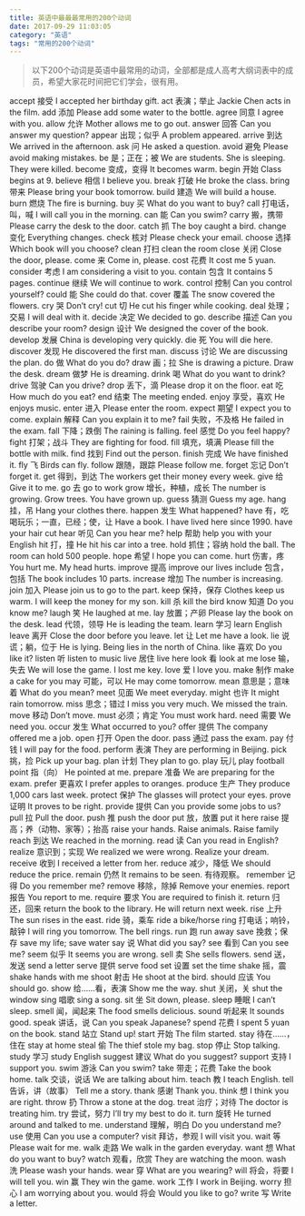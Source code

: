 ```yaml
---
title: 英语中最最最常用的200个动词
date: 2017-09-29 11:03:05
category: "英语"
tags: "常用的200个动词"
---
```

> 以下200个动词是英语中最常用的动词，全部都是成人高考大纲词表中的成员，希望大家花时间把它们学会，很有用。

accept	接受	I accepted her birthday gift.
act	表演；举止	Jackie Chen acts in the film.
add	添加	Please add some water to the bottle.
agree	同意	I agree with you.
allow	允许	Mother allows me to go out.
answer	回答	Can you answer my question?
appear	出现；似乎	A problem appeared.
arrive	到达	We arrived in the afternoon.
ask	问	He asked a question.
avoid	避免	Please avoid making mistakes.
be	是；正在；被	We are students.	She is sleeping.	They were killed.
become	变成，变得	It becomes warm.
begin	开始	Class begins at 9.
believe	相信	I believe you.
break	打破	He broke the class.
bring	带来	Please bring your book tomorrow.
build	建造	We will build a house.
burn	燃烧	The fire is burning.
buy	买	What do you want to buy?
call	打电话，叫，喊	I will call you in the morning.
can	能	Can you swim?
carry	搬，携带	Please carry the desk to the door.
catch	抓	The boy caught a bird.
change	变化	Everything changes.
check	核对	Please check your email.
choose	选择	Which book will you choose?
clean	打扫	clean the room
close	关闭	Close the door, please.
come	来	Come in, please.
cost	花费	It cost me 5 yuan.
consider	考虑	I am considering a visit to you.
contain	包含	It contains 5 pages.
continue	继续	We will continue to work.
control	控制	Can you control yourself?
could	能	She could do that.
cover	覆盖	The snow covered the flowers.
cry	哭	Don’t cry!
cut	切	He cut his finger while cooking.
deal	处理；交易	I will deal with it.
decide	决定	We decided to go.
describe	描述	Can you describe your room?
design	设计	We designed the cover of the book.
develop	发展	China is developing very quickly.
die	死	You will die here.
discover	发现	He discovered the first man.
discuss	讨论	We are discussing the plan.
do	做	What do you do?
draw	画；拉	She is drawing a picture.	Draw the desk.
dream	做梦	He is dreaming.
drink	喝	What do you want to drink?
drive	驾驶	Can you drive?
drop	丢下，滴	Please drop it on the floor.
eat	吃	How much do you eat?
end	结束	The meeting ended.
enjoy	享受，喜欢	He enjoys music.
enter	进入	Please enter the room.
expect	期望	I expect you to come.
explain	解释	Can you explain it to me?
fail	失败，不及格	He failed in the exam.
fall	下降；跌倒	The raining is falling.
feel	感觉	Do you feel happy?
fight	打架；战斗	They are fighting for food.
fill	填充，填满	Please fill the bottle with milk.
find	找到	Find out the person.
finish	完成	We have finished it.
fly	飞	Birds can fly.
follow	跟随，跟踪	Please follow me.
forget	忘记	Don’t forget it.
get	得到，到达	The workers get their money every week.
give	给	Give it to me.
go	去	go to work
grow	增长，种植，成长	The number is growing. Grow trees.	You have grown up.
guess	猜测	Guess my age.
hang	挂，吊	Hang your clothes there.
happen	发生	What happened?
have	有，吃喝玩乐；一直，已经；使，让	Have a book. I have lived here since 1990.	have your hair cut
hear	听见	Can you hear me?
help	帮助	help you with your English
hit	打，撞	He hit his car into a tree.
hold	抓住；容纳	hold the ball.	The room can hold 500 people.
hope	希望	I hope you can come.
hurt	伤害，疼	You hurt me.	My head hurts.
improve	提高	improve our lives
include	包含，包括	The book includes 10 parts.
increase	增加	The number is increasing.
join	加入	Please join us to go to the part.
keep	保持，保存	Clothes keep us warm.	I will keep the money for my son.
kill	杀	kill the bird
know	知道	Do you know me?
laugh	笑	He laughed at me.
lay	放置；产卵	Please lay the book on the desk.
lead	代领，领导	He is leading the team.
learn	学习	learn English
leave	离开	Close the door before you leave.
let	让	Let me have a look.
lie	说谎；躺，位于	He is lying.	Being lies in the north of China.
like	喜欢	Do you like it?
listen	听	listen to music
live	居住	live here
look	看	look at me
lose	输，失去	We will lose the game.	I lost me key.
love	爱	I love you.
make	制作	make a cake for you
may	可能，可以	He may come tomorrow.
mean	意思是；意味着	What do you mean?
meet	见面	We meet everyday.
might	也许	It might rain tomorrow.
miss	思念；错过	I miss you very much. We missed the train.
move	移动	Don’t move.
must	必须；肯定	You must work hard.
need	需要	We need you.
occur	发生	What occurred to you?
offer	提供	The company offered me a job.
open	打开	Open the door.
pass	通过	pass the exam.
pay	付钱	I will pay for the food.
perform	表演	They are performing in Beijing.
pick	挑，捡	Pick up your bag.
plan	计划	They plan to go.
play	玩儿	play football
point	指（向）	He pointed at me.
prepare	准备	We are preparing for the exam.
prefer	更喜欢	I prefer apples to oranges.
produce	生产	They produce 1,000 cars last week.
protect	保护	The glasses will protect your eyes.
prove	证明	It proves to be right.
provide	提供	Can you provide some jobs to us?
pull	拉	Pull the door.
push	推	push the door
put	放，放置	put it here
raise	提高；养（动物、家等）；抬高	raise your hands. Raise animals. Raise family
reach	到达	We reached in the morning.
read	读	Can you read in English?
realize	意识到；实现	We realized we were wrong.	Realize your dream.
receive	收到	I received a letter from her.
reduce	减少，降低	We should reduce the price.
remain	仍然	It remains to be seen. 有待观察。
remember	记得	Do you remember me?
remove	移除，除掉	Remove your enemies.
report	报告	You report to me.
require	要求	You are required to finish it.
return	归还，回来	return the book to the library. He will return next week.
rise	上升	The sun rises in the east.
ride	骑，乘车	ride a bike/horse
ring	打电话；响铃，敲钟	I will ring you tomorrow.	The bell rings.
run	跑	run away
save	挽救；保存	save my life; save water
say	说	What did you say?
see	看到	Can you see me?
seem	似乎	It seems you are wrong.
sell	卖	She sells flowers.
send	送，发送	send a letter
serve	提供	serve food
set	设置	set the time
shake	摇，震	shake hands with me
shoot	射击	He shoot at the bird.
should	应该	You should go.
show	给……看，表演	Show me the way.
shut	关闭，关	shut the window
sing	唱歌	sing a song.
sit	坐	Sit down, please.
sleep	睡眠	I can’t sleep.
smell	闻，闻起来	The food smells delicious.
sound	听起来	It sounds good.
speak	讲话，说	Can you speak Japanese?
spend	花费	I spent 5 yuan on the book.
stand	站立	Stand up!
start	开始	The film started.
stay	待在……，住在	stay at home
steal	偷	The thief stole my bag.
stop	停止	Stop talking.
study	学习	study English
suggest	建议	What do you suggest?
support	支持	I support you.
swim	游泳	Can you swim?
take	带走；花费	Take the book home.
talk	交谈，说话	We are talking about him.
teach	教	I teach English.
tell	告诉，讲（故事）	Tell me a story.
thank	感谢	Thank you.
think	想	I think you are right.
throw	扔	Throw a stone at the dog.
treat	治疗；对待	The doctor is treating him.
try	尝试，努力	I’ll try my best to do it.
turn	旋转	He turned around and talked to me.
understand	理解，明白	Do you understand me?
use	使用	Can you use a computer?
visit	拜访，参观	I will visit you.
wait	等	Please wait for me.
walk	走路	We walk in the garden everyday.
want	想	What do you want to buy?
watch	观看，欣赏	They are watching the moon.
wash	洗	Please wash your hands.
wear	穿	What are you wearing?
will	将会，将要	I will tell you.
win	赢	They win the game.
work	工作	I work in Beijing.
worry	担心	I am worrying about you.
would	将会	Would you like to go?
write	写	Write a letter.
